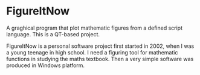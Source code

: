 # FigureItNow
A graghical program that plot mathematic figures from a defined script language. This is a QT-based project.

FigureItNow is a personal software project first started in 2002, when I was a young teenage in high school. I need a
figuring tool for mathematic functions in studying the maths textbook. Then a very simple software was produced in
Windows platform.
